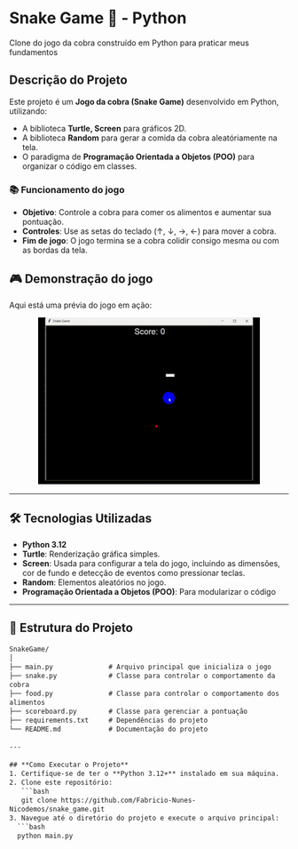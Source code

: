 # **Snake Game 🐍 - Python**
Clone do jogo da cobra construído em Python para praticar meus fundamentos 

## **Descrição do Projeto**
Este projeto é um **Jogo da cobra (Snake Game)** desenvolvido em Python, utilizando:
- A biblioteca **Turtle, Screen** para gráficos 2D.
- A biblioteca **Random** para gerar a comida da cobra aleatóriamente na tela.
- O paradigma de **Programação Orientada a Objetos (POO)** para organizar o código em classes.

### **📚 Funcionamento do jogo**
- **Objetivo**: Controle a cobra para comer os alimentos e aumentar sua pontuação.
- **Controles**: Use as setas do teclado (↑, ↓, →, ←) para mover a cobra.
- **Fim de jogo**: O jogo termina se a cobra colidir consigo mesma ou com as bordas da tela.

## **🎮 Demonstração do jogo**
Aqui está uma prévia do jogo em ação:

<div align="center">
  <img src="img/GIF_jogo_da_cobra.gif" alt="Snake Game GIF" width="400">
</div>

---

## **🛠️ Tecnologias Utilizadas**
- **Python 3.12**
- **Turtle**: Renderização gráfica simples.
- **Screen**: Usada para configurar a tela do jogo, incluindo as dimensões, cor de fundo e detecção de eventos como pressionar teclas.
- **Random**: Elementos aleatórios no jogo.
- **Programação Orientada a Objetos (POO)**: Para modularizar o código

---

## **📂 Estrutura do Projeto**

```plaintext
SnakeGame/
│
├── main.py              # Arquivo principal que inicializa o jogo
├── snake.py             # Classe para controlar o comportamento da cobra
├── food.py              # Classe para controlar o comportamento dos alimentos
├── scoreboard.py        # Classe para gerenciar a pontuação
├── requirements.txt     # Dependências do projeto
└── README.md            # Documentação do projeto

---

## **Como Executar o Projeto**
1. Certifique-se de ter o **Python 3.12+** instalado em sua máquina.
2. Clone este repositório:
   ```bash
   git clone https://github.com/Fabricio-Nunes-Nicodemos/snake_game.git
3. Navegue até o diretório do projeto e execute o arquivo principal:
  ```bash
  python main.py
